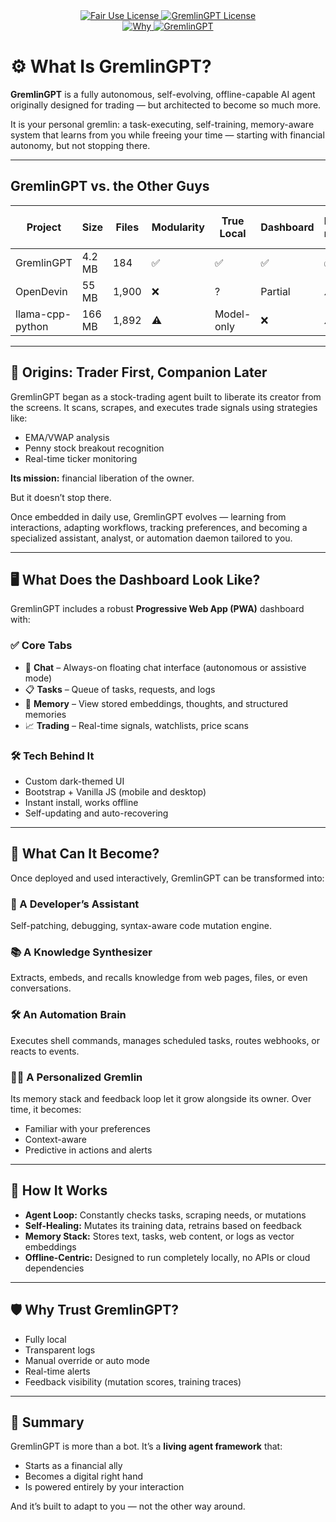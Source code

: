 <link rel="stylesheet" type="text/css" href="docs/custom.css">
<div align="center">
  <a
href="https://github.com/statikfintechllc/AscendAI/blob/master/About Us/LICENSE.md">
    <img src="https://img.shields.io/badge/FAIR%20USE-black?style=for-the-badge&logo=dragon&logoColor=gold" alt="Fair Use License"/>
  </a>
  <a href="https://github.com/statikfintechllc/AscendAI/blob/master/About Us/LICENSE.md">
    <img src="https://img.shields.io/badge/GREMLINGPT%20v1.0.3-darkred?style=for-the-badge&logo=dragon&logoColor=gold" alt="GremlinGPT License"/>
  </a>
</div>
<div align="center">
  <a
href="https://github.com/statikfintechllc/AscendAI/blob/master/About Us/WHY_GREMLINGPT.md">
    <img src="https://img.shields.io/badge/Why-black?style=for-the-badge&logo=dragon&logoColor=gold" alt="Why"/>
  </a>
  <a href="https://github.com/statikfintechllc/AscendAI/blob/master/About Us/WHY_GREMLINGPT.md">
    <img src="https://img.shields.io/badge/GremlinGPT-darkred?style=for-the-badge&logo=dragon&logoColor=gold" alt="GremlinGPT"/>
  </a>
</div>

# ⚙️ What Is GremlinGPT?

**GremlinGPT** is a fully autonomous, self-evolving, offline-capable AI agent originally designed for trading — but architected to become so much more.

It is your personal gremlin: a task-executing, self-training, memory-aware system that learns from you while freeing your time — starting with financial autonomy, but not stopping there.

---

## GremlinGPT vs. the Other Guys

| Project         | Size      | Files | Modularity | True Local | Dashboard | Fork-ready | Easy to Audit |
|-----------------|-----------|-------|------------|------------|-----------|------------|--------------|
| GremlinGPT      | 4.2 MB    | 184   | ✅         | ✅         | ✅        | ✅         | ✅           |
| OpenDevin       | 55 MB     | 1,900 | ❌         | ?          | Partial   | ⚠️         | ⚠️           |
| llama-cpp-python| 166 MB    | 1,892 | ⚠️         | Model-only | ❌        | ⚠️         | ⚠️           |

---

## 🧭 Origins: Trader First, Companion Later

GremlinGPT began as a stock-trading agent built to liberate its creator from the screens. It scans, scrapes, and executes trade signals using strategies like:

- EMA/VWAP analysis  
- Penny stock breakout recognition  
- Real-time ticker monitoring  

**Its mission:** financial liberation of the owner.

But it doesn’t stop there.

Once embedded in daily use, GremlinGPT evolves — learning from interactions, adapting workflows, tracking preferences, and becoming a specialized assistant, analyst, or automation daemon tailored to you.

---

## 🖥️ What Does the Dashboard Look Like?

GremlinGPT includes a robust **Progressive Web App (PWA)** dashboard with:

### ✅ Core Tabs
- 💬 **Chat** – Always-on floating chat interface (autonomous or assistive mode)  
- 📋 **Tasks** – Queue of tasks, requests, and logs  
- 🧠 **Memory** – View stored embeddings, thoughts, and structured memories  
- 📈 **Trading** – Real-time signals, watchlists, price scans  

### 🛠 Tech Behind It
- Custom dark-themed UI  
- Bootstrap + Vanilla JS (mobile and desktop)  
- Instant install, works offline  
- Self-updating and auto-recovering  

---

## 🚀 What Can It Become?

Once deployed and used interactively, GremlinGPT can be transformed into:

### 🔧 A Developer’s Assistant  
Self-patching, debugging, syntax-aware code mutation engine.

### 📚 A Knowledge Synthesizer  
Extracts, embeds, and recalls knowledge from web pages, files, or even conversations.

### 🛠️ An Automation Brain  
Executes shell commands, manages scheduled tasks, routes webhooks, or reacts to events.

### 🧙‍♂️ A Personalized Gremlin  
Its memory stack and feedback loop let it grow alongside its owner. Over time, it becomes:
- Familiar with your preferences  
- Context-aware  
- Predictive in actions and alerts  

---

## 🧠 How It Works

- **Agent Loop:** Constantly checks tasks, scraping needs, or mutations  
- **Self-Healing:** Mutates its training data, retrains based on feedback  
- **Memory Stack:** Stores text, tasks, web content, or logs as vector embeddings  
- **Offline-Centric:** Designed to run completely locally, no APIs or cloud dependencies  

---

## 🛡 Why Trust GremlinGPT?

- Fully local  
- Transparent logs  
- Manual override or auto mode  
- Real-time alerts  
- Feedback visibility (mutation scores, training traces)  

---

## 🧬 Summary

GremlinGPT is more than a bot. It’s a **living agent framework** that:

- Starts as a financial ally  
- Becomes a digital right hand  
- Is powered entirely by your interaction  

And it’s built to adapt to you — not the other way around.

